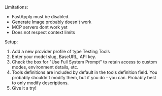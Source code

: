 Limitations:

- FastApply must be disabled.
- Generate Image probably doesn't work
- MCP servers dont work yet
- Does not respect context limits

Setup:

1.  Add a new provider profile of type Testing Tools
2.  Enter your model slug, BaseURL, API key.
3.  Check the box for "Use Full System Prompt" to retain access to custom modes, environment details, etc.
4.  Tools definitions are included by default in the tools definition field.  You probably shouldn't modify them, but if you do - you can.  Probably best to only modify descriptions.
5.  Give it a try!
